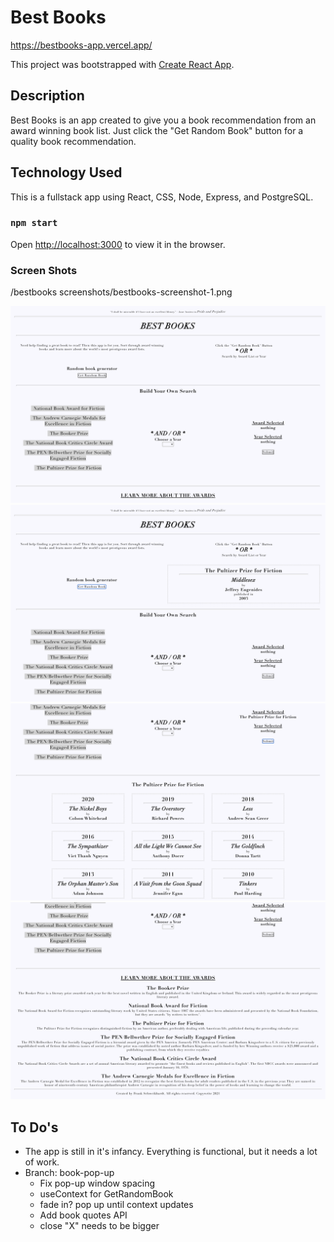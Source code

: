 # Best Books

https://bestbooks-app.vercel.app/

This project was bootstrapped with [Create React App](https://github.com/facebook/create-react-app).

## Description

Best Books is an app created to give you a book recommendation from an award winning book list. Just click the "Get Random Book" button for a quality book recommendation. 

## Technology Used

This is a fullstack app using React, CSS, Node, Express, and PostgreSQL.

### `npm start`

Open [http://localhost:3000](http://localhost:3000) to view it in the browser.

### Screen Shots

/bestbooks screenshots/bestbooks-screenshot-1.png

![Screenshot of Best Books](https://github.com/fschweikhardt/bestbooks-app/blob/main/screenshots/bestbooks-screenshot-1.png)
![Screenshot of Best Books](https://github.com/fschweikhardt/bestbooks-app/blob/main/screenshots/bestbooks-screenshot-2.png)
![Screenshot of Best Books](https://github.com/fschweikhardt/bestbooks-app/blob/main/screenshots/bestbooks-screenshot-3.png)
![Screenshot of Best Books](https://github.com/fschweikhardt/bestbooks-app/blob/main/screenshots/bestbooks-screenshot-4.png)

## To Do's 

- The app is still in it's infancy. Everything is functional, but it needs a lot of work. 
- Branch: book-pop-up 
    - Fix pop-up window spacing
    - useContext for GetRandomBook
    - fade in? pop up until context updates
    - Add book quotes API
    - close "X" needs to be bigger